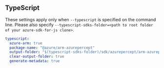 ## TypeScript

These settings apply only when `--typescript` is specified on the command line.
Please also specify `--typescript-sdks-folder=<path to root folder of your azure-sdk-for-js clone>`.

``` yaml $(typescript)
typescript:
  azure-arm: true
  package-name: "@azure/arm-azurepercept"
  output-folder: "$(typescript-sdks-folder)/sdk/azurepercept/arm-azurepercept"
  clear-output-folder: true
  generate-metadata: true
```